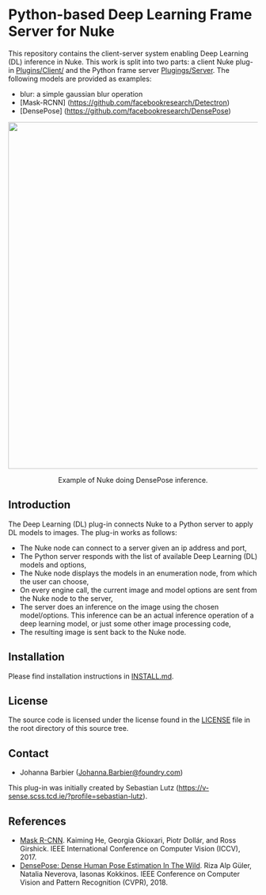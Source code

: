 # Python-based Deep Learning Frame Server for Nuke

This repository contains the client-server system enabling Deep Learning (DL) inference in Nuke. This work is split into two parts: a client Nuke plug-in [Plugins/Client/](Plugins/Client) and the Python frame server [Plugings/Server](Plugins/Server).
The following models are provided as examples:
- blur: a simple gaussian blur operation
- [Mask-RCNN] (https://github.com/facebookresearch/Detectron)
- [DensePose] (https://github.com/facebookresearch/DensePose)

<div align="center">
  <img src="https://user-images.githubusercontent.com/27013153/54621337-837f0900-4a5f-11e9-9169-0e8ad1fbe67a.png" width="700px" />
  <p>Example of Nuke doing DensePose inference.</p>
</div>

## Introduction

The Deep Learning (DL) plug-in connects Nuke to a Python server to apply DL models to images.
The plug-in works as follows:
- The Nuke node can connect to a server given an ip address and port,
- The Python server responds with the list of available Deep Learning (DL) models and options,
- The Nuke node displays the models in an enumeration node, from which the user can choose,
- On every engine call, the current image and model options are sent from the Nuke node to the server,
- The server does an inference on the image using the chosen model/options. This inference can be an actual inference operation of a deep learning model, or just some other image processing code,
- The resulting image is sent back to the Nuke node.

## Installation

Please find installation instructions in [INSTALL.md](INSTALL.md).

## License

The source code is licensed under the license found in the [LICENSE](LICENSE) file in the root directory of this source tree.

## Contact

- Johanna Barbier (Johanna.Barbier@foundry.com)

This plug-in was initially created by Sebastian Lutz (https://v-sense.scss.tcd.ie/?profile=sebastian-lutz).

## References

- [Mask R-CNN](https://arxiv.org/abs/1703.06870).
  Kaiming He, Georgia Gkioxari, Piotr Dollár, and Ross Girshick.
  IEEE International Conference on Computer Vision (ICCV), 2017.
- [DensePose: Dense Human Pose Estimation In The Wild](https://arxiv.org/abs/1802.00434).
  Riza Alp Güler, Natalia Neverova, Iasonas Kokkinos.
  IEEE Conference on Computer Vision and Pattern Recognition (CVPR), 2018.